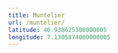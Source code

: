 ```yaml
---
title: Muntelier
url: /muntelier/
latitude: 46.938625300000005
longitude: 7.1305874000000005
---
```

